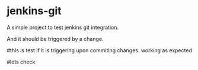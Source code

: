 # jenkins-git
A simple project to test jenkins git integration.

And it should be triggered by a change.


#this is test if it is triggering upon commiting changes.
working as expected

#lets check
